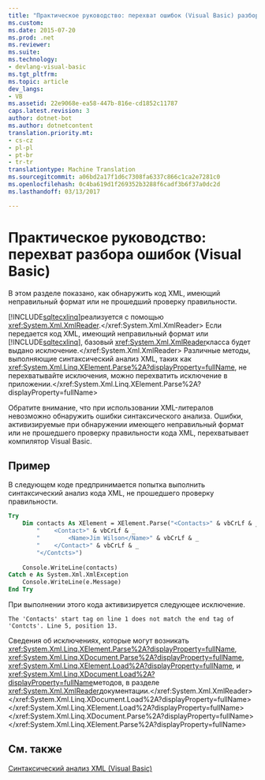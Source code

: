 ```yaml
---
title: "Практическое руководство: перехват ошибок (Visual Basic) разбора | Документы Microsoft"
ms.custom: 
ms.date: 2015-07-20
ms.prod: .net
ms.reviewer: 
ms.suite: 
ms.technology:
- devlang-visual-basic
ms.tgt_pltfrm: 
ms.topic: article
dev_langs:
- VB
ms.assetid: 22e9068e-ea58-447b-816e-cd1852c11787
caps.latest.revision: 3
author: dotnet-bot
ms.author: dotnetcontent
translation.priority.mt:
- cs-cz
- pl-pl
- pt-br
- tr-tr
translationtype: Machine Translation
ms.sourcegitcommit: a06bd2a17f1d6c7308fa6337c866c1ca2e7281c0
ms.openlocfilehash: 0c4ba619d1f269352b3288f6cadf3b6f37a0dc2d
ms.lasthandoff: 03/13/2017

---
```

# <a name="how-to-catch-parsing-errors-visual-basic"></a>Практическое руководство: перехват разбора ошибок (Visual Basic)
В этом разделе показано, как обнаружить код XML, имеющий неправильный формат или не прошедший проверку правильности.  
  
 [!INCLUDE[sqltecxlinq](../../../../csharp/programming-guide/concepts/linq/includes/sqltecxlinq_md.md)]реализуется с помощью <xref:System.Xml.XmlReader>.</xref:System.Xml.XmlReader> Если передается код XML, имеющий неправильный формат или [!INCLUDE[sqltecxlinq](../../../../csharp/programming-guide/concepts/linq/includes/sqltecxlinq_md.md)], базовый <xref:System.Xml.XmlReader>класса будет выдано исключение.</xref:System.Xml.XmlReader> Различные методы, выполняющие синтаксический анализ XML, таких как <xref:System.Xml.Linq.XElement.Parse%2A?displayProperty=fullName>, не перехватывайте исключения, можно перехватить исключение в приложении.</xref:System.Xml.Linq.XElement.Parse%2A?displayProperty=fullName>  
  
 Обратите внимание, что при использовании XML-литералов невозможно обнаружить ошибки синтаксического анализа. Ошибки, активизируемые при обнаружении имеющего неправильный формат или не прошедшего проверку правильности кода XML, перехватывает компилятор Visual Basic.  
  
## <a name="example"></a>Пример  
 В следующем коде предпринимается попытка выполнить синтаксический анализ кода XML, не прошедшего проверку правильности.  
  
```vb  
Try  
    Dim contacts As XElement = XElement.Parse("<Contacts>" & vbCrLf & _  
        "    <Contact>" & vbCrLf & _  
        "        <Name>Jim Wilson</Name>" & vbCrLf & _  
        "    </Contact>" & vbCrLf & _  
        "</Contcts>")  
  
    Console.WriteLine(contacts)  
Catch e As System.Xml.XmlException  
    Console.WriteLine(e.Message)  
End Try  
```  
  
 При выполнении этого кода активизируется следующее исключение.  
  
```  
The 'Contacts' start tag on line 1 does not match the end tag of 'Contcts'. Line 5, position 13.  
```  
  
 Сведения об исключениях, которые могут возникать <xref:System.Xml.Linq.XElement.Parse%2A?displayProperty=fullName>, <xref:System.Xml.Linq.XDocument.Parse%2A?displayProperty=fullName>, <xref:System.Xml.Linq.XElement.Load%2A?displayProperty=fullName>, и <xref:System.Xml.Linq.XDocument.Load%2A?displayProperty=fullName>методов, в разделе <xref:System.Xml.XmlReader>документации.</xref:System.Xml.XmlReader> </xref:System.Xml.Linq.XDocument.Load%2A?displayProperty=fullName> </xref:System.Xml.Linq.XElement.Load%2A?displayProperty=fullName> </xref:System.Xml.Linq.XDocument.Parse%2A?displayProperty=fullName> </xref:System.Xml.Linq.XElement.Parse%2A?displayProperty=fullName>  
  
## <a name="see-also"></a>См. также  
 [Синтаксический анализ XML (Visual Basic)](../../../../visual-basic/programming-guide/concepts/linq/parsing-xml.md)
